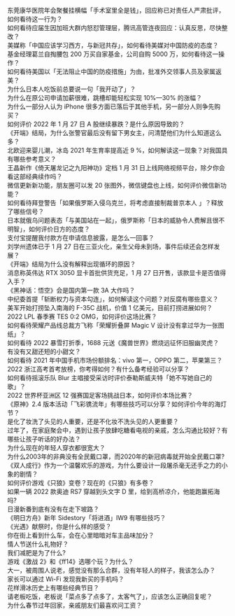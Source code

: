 东莞康华医院年会聚餐挂横幅「手术室里全是钱」，回应称已对责任人严肃批评，如何看待这一行为？  
如何看待应届生因加班大群内怒怼管理层，腾讯高管连夜回应：认真反思，尽快整改？  
美媒称「中国应该学习西方，与新冠共存」，如何看待美媒对中国防疫的态度？  
基金经理葛兰自掏腰包 200 万买自家基金，公司自购 5000 万，如何看待这一操作？  
如何看待美国以「无法阻止中国的防疫措施」为由，批准外交领事人员及家属返美？  
为什么日本人吃饭前总要说一句「我开动了」？  
为什么在原公司申请加薪很难，跳槽却能轻松实现 10%—30% 的涨幅？  
为什么一部分人认为 iPhone 很多方面已落后于其他手机，另一部分人则争先购买？  
如何评价 2022 年 1 月 27 日 A 股继续暴跌？是什么原因导致的？  
《开端》结局，为什么张警官最后没有留下男女主，问清楚他们为什么知道这么多？  
北欧迎来婴儿潮，冰岛 2021 年生育率提高近 9 %，如何解读这一现象？对我国具有哪些参考意义？  
王晶新作《倚天屠龙记之九阳神功》定档 1 月 31 日上线网络视频平台，除夕你会看这部经典续作吗？  
微信更新新功能，朋友圈可以发 20 张图外，微信键盘也上线，如何评价微信新功能？  
如何看待拜登警告「如果俄罗斯入侵乌克兰，将考虑直接制裁普京本人 」？释放了哪些信号？  
日本就俄乌问题表态「与美国站在一起」，俄罗斯称「日本的威胁令人费解且很不明智」，如何评价日方的态度？  
支付宝提醒我付款方在申请信息披露，是怎么一回事？  
刘学州遗体已于 1 月 27 日在三亚火化，亲生父母未到场，事件后续还会怎样发展？  
《开端》结局为什么没有解释出现循环的原因？  
消息称英伟达 RTX 3050 显卡首批供货充足，1 月 27 日开售，该款显卡是否值得入手？  
《黑神话：悟空》会是国内第一款 3A 大作吗？  
中纪委首提「斩断权力与资本勾连」，如何解读这个问题？对反腐有哪些意义？  
美军开始打捞坠入南海的 F-35C 战机，价值 1 亿美元，目前打捞进展如何？  
2022 LPL 春季赛 TES 0:2 OMG，如何评价这场比赛？  
如何看待荣耀产品线总裁方飞称「荣耀折叠屏 Magic V 设计没有拿过华为一张图纸」？  
如何看待 2022 暴雪打折季，1688 元送《魔兽世界》燃烧远征怀旧服幽灵虎？  
有没有又甜还短的小甜文？  
如何看待 2021 年中国手机市场份额排名：vivo 第一，OPPO 第二，苹果第三？  
2022 浙江高考首考放榜，你考得如何？有什么备考经验可以分享？  
如何看待摇滚乐队 Blur 主唱接受采访时评价泰勒斯威夫特「她不写她自己的歌」？  
2022 世界杯亚洲区 12 强赛国足客场挑战日本，如何评价本场比赛？  
《原神》2.4 版本活动「飞彩镌流年」有哪些技巧可以分享？如何评价今年的海灯节？  
是化了妆洗了头见的人重要，还是不化妆不洗头见的人更重要？  
过年了，在家庭聚会中，遇到让孩子放肆吃糖看电视的亲戚，怎么沟通比较好？有哪些让孩子听话的好办法？  
为什么现在的年轻人穿衣都很宽大？  
为什么2003年的非典没有全民戴口罩，而2020年的新冠病毒就开始全民戴口罩?  
《双人成行》作为一个温馨欢乐的游戏，为什么要设计一段屠杀毫无还手之力的小象的剧情？  
如何评价游戏《只狼》变卷？现在的《只狼》有多卷？  
如果一辆 2022 款奥迪 RS7 穿越到头文字 D 里，给到高桥凉介，他能跑赢拓海吗?  
日漫新番到底有没有在走下坡路？  
《明日方舟》新年 Sidestory「将进酒」IW9 有哪些技巧？  
《光遇》献祭时，你是什么样的感受？  
你在街上看到什么车，会在心里暗暗对车主品味加分？  
情人节送什么礼物好？  
我们减肥是为了什么?  
游戏《激战 2》和《ff14》选哪个玩？为什么？  
大一，被周围人说老，感觉没有那么合群，没有年轻人的样子，我该怎么办？  
家长可以通过 Wi-Fi 发现我新买的手机吗？  
花样滑冰历史上有哪些经典节目？  
请老板吃饭，老板说「菜点多了点多了，太客气了」，应该怎么正确回复呢？  
为什么春节过年回家，亲戚朋友们最喜欢问工资？  
